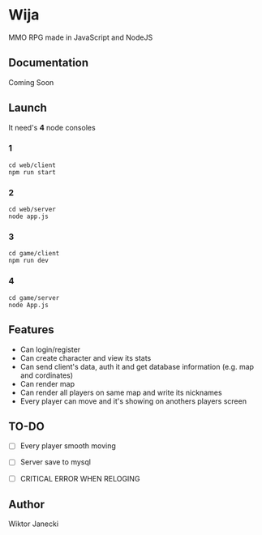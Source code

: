 # Wija

MMO RPG made in JavaScript and NodeJS


## Documentation

Coming Soon


## Launch

It need's **4** node consoles  
### 1   
`cd web/client`  
`npm run start`  
### 2  
`cd web/server`  
`node app.js`  
### 3  
`cd game/client`  
`npm run dev`  
### 4  
`cd game/server`  
`node App.js`  


## Features

* Can login/register
* Can create character and view its stats
* Can send client's data, auth it and get database information (e.g. map and cordinates)
* Can render map
* Can render all players on same map and write its nicknames
* Every player can move and it's showing on anothers players screen


## TO-DO

* [ ] Every player smooth moving
* [ ] Server save to mysql
* [ ] CRITICAL ERROR WHEN RELOGING


## Author

Wiktor Janecki